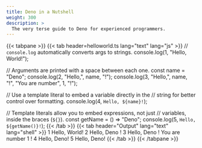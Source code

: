 ```yaml
---
title: Deno in a Nutshell
weight: 300
description: >
  The very terse guide to Deno for experienced programmers.
---
```


<!-- markdownlint-disable -->
{{< tabpane >}}
  {{< tab header=helloworld.ts lang="text" lang="js" >}}
// `console.log` automatically converts args to strings.
console.log(1, "Hello, World!");

// Arguments are printed with a space between each one.
const name = "Deno";
console.log(2, "Hello,", name, "!");
console.log(3, "Hello,", name, "!", "You are number", 1, "!");

// Use a template literal to embed a variable directly in the
// string for better control over formatting.
console.log(4, `Hello, ${name}!`);

// Template literals allow you to embed expressions, not just
// variables, inside the braces (`${}`).
const getName = () => "Deno";
console.log(5, `Hello, ${getName()}!`);
  {{< /tab >}}
  {{< tab header="Output" lang="text" lang="shell" >}}
1 Hello, World!
2 Hello, Deno !
3 Hello, Deno ! You are number 1 !
4 Hello, Deno!
5 Hello, Deno!
  {{< /tab >}}
{{< /tabpane >}}
<!-- markdownlint-restore -->
